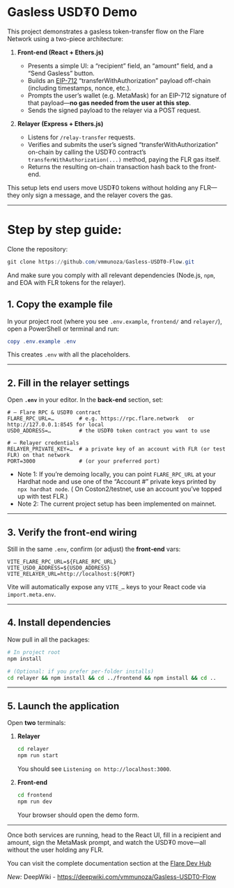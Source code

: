 
# **Gasless USD₮0 Demo**
This project demonstrates a gasless token-transfer flow on the Flare Network using a two-piece architecture:

1. **Front-end (React + Ethers.js)**

   * Presents a simple UI: a “recipient” field, an “amount” field, and a “Send Gasless” button.
   * Builds an [EIP-712](https://eips.ethereum.org/EIPS/eip-712) “transferWithAuthorization” payload off-chain (including timestamps, nonce, etc.).
   * Prompts the user’s wallet (e.g. MetaMask) for an EIP-712 signature of that payload—**no gas needed from the user at this step**.
   * Sends the signed payload to the relayer via a POST request.

2. **Relayer (Express + Ethers.js)**

   * Listens for `/relay-transfer` requests.
   * Verifies and submits the user’s signed “transferWithAuthorization” on-chain by calling the USD₮0 contract’s `transferWithAuthorization(...)` method, paying the FLR gas itself.
   * Returns the resulting on-chain transaction hash back to the front-end.

This setup lets end users move USD₮0 tokens without holding any FLR—they only sign a message, and the relayer covers the gas.

---

# Step by step guide:

Clone the repository:

```powershell
git clone https://github.com/vmmunoza/Gasless-USDT0-Flow.git
```
And make sure you comply with all relevant dependencies (Node.js, `npm`, and EOA with FLR tokens for the relayer).

## 1. Copy the example file

In your project root (where you see `.env.example`, `frontend/` and `relayer/`), open a PowerShell or terminal and run:

```powershell
copy .env.example .env
```

This creates `.env` with all the placeholders.

---

## 2. Fill in the relayer settings

Open **`.env`** in your editor. In the **back‑end** section, set:

```dotenv
# — Flare RPC & USD₮0 contract 
FLARE_RPC_URL=…        # e.g. https://rpc.flare.network   or http://127.0.0.1:8545 for local
USD0_ADDRESS=…         # the USD₮0 token contract you want to use

# — Relayer credentials
RELAYER_PRIVATE_KEY=…  # a private key of an account with FLR (or test FLR) on that network
PORT=3000              # (or your preferred port)
```

* Note 1: If you’re demoing locally, you can point `FLARE_RPC_URL` at your Hardhat node and use one of the “Account #” private keys printed by `npx hardhat node`. ( On Coston2/testnet, use an account you’ve topped up with test FLR.)
* Note 2: The current project setup has been implemented on mainnet.

---

## 3. Verify the front‑end wiring

Still in the same `.env`, confirm (or adjust) the **front‑end** vars:

```dotenv
VITE_FLARE_RPC_URL=${FLARE_RPC_URL}
VITE_USD0_ADDRESS=${USD0_ADDRESS}
VITE_RELAYER_URL=http://localhost:${PORT}
```

Vite will automatically expose any `VITE_…` keys to your React code via `import.meta.env`.

---

## 4. Install dependencies

Now pull in all the packages:

```bash
# In project root
npm install

# (Optional: if you prefer per‑folder installs)
cd relayer && npm install && cd ../frontend && npm install && cd ..
```

---

## 5. Launch the application

Open **two** terminals:

1. **Relayer**

   ```bash
   cd relayer
   npm run start
   ```

   You should see `Listening on http://localhost:3000`.

2. **Front‑end**

   ```bash
   cd frontend
   npm run dev
   ```

   Your browser should open the demo form.

---

Once both services are running, head to the React UI, fill in a recipient and amount, sign the MetaMask prompt, and watch the USD₮0 move—all without the user holding any FLR.

You can visit the complete documentation section at the [Flare Dev Hub](https://dev.flare.network/network/guides/gasless-usdt0-transfers)

*New:* DeepWiki - https://deepwiki.com/vmmunoza/Gasless-USDT0-Flow 
